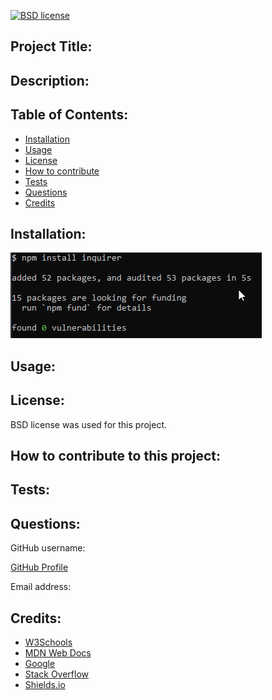[![BSD license](https://img.shields.io/badge/license-BSD-blue)]()

## Project Title:



## Description:



## Table of Contents:
- [Installation](#installation)
- [Usage](#usage)
- [License](#license)
- [How to contribute](#contribute)
- [Tests](#tests)
- [Questions](#questions)
- [Credits](#credits)


## Installation:


![alt text](screenshot.png)


## Usage:



## License:
BSD license was used for this project.


## How to contribute to this project:



## Tests:



## Questions:
GitHub username: 

[GitHub Profile](https://github.com/Rakibca)

Email address: 


## Credits:
- [W3Schools](https://www.w3schools.com "W3Schools")
- [MDN Web Docs](https://developer.mozilla.org "MDN Web Docs")
- [Google](https://www.google.com "Google's Homepage")
- [Stack Overflow](https://stackoverflow.com "Stack Overflow website")
- [Shields.io](https://shields.io/)


